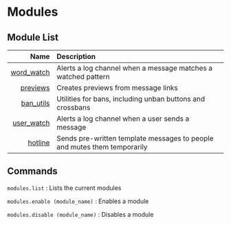 # Modules

## Module List
| Name                       | Description
| -:                         | :-
| [word_watch](wordwatch.md) | Alerts a log channel when a message matches a watched pattern
| [previews](previews.md)    | Creates previews from message links
| [ban_utils](banutils.md)   | Utilities for bans, including unban buttons and crossbans
| [user_watch](userwatch.md) | Alerts a log channel when a user sends a message
| [hotline](hotline.md)      | Sends pre-written template messages to people and mutes them temporarily

## Commands
`modules.list`
:   Lists the current modules

`modules.enable (module_name)`
:   Enables a module

`modules.disable (module_name)`
:   Disables a module